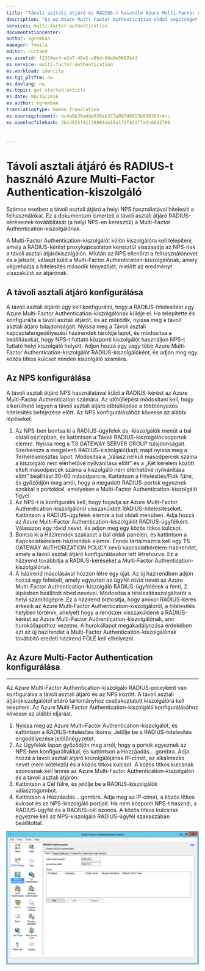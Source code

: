 ```yaml
---
title: "Távoli asztali átjáró és RADIUS-t használó Azure Multi-Factor Authentication-kiszolgáló"
description: "Ez az Azure Multi-Factor Authentication-oldal segítséget nyújt a távoli asztali (RD) átjáró és a RADIUS-t használó Azure Multi-Factor Authentication-kiszolgáló telepítéséhez."
services: multi-factor-authentication
documentationcenter: 
author: kgremban
manager: femila
editor: curtand
ms.assetid: f2354ac4-a3a7-48e5-a86d-84a9e5682b42
ms.service: multi-factor-authentication
ms.workload: identity
ms.tgt_pltfrm: na
ms.devlang: na
ms.topic: get-started-article
ms.date: 08/15/2016
ms.author: kgremban
translationtype: Human Translation
ms.sourcegitcommit: dcda8b30adde930ab373a087d6955b900365c4cc
ms.openlocfilehash: 3b14925f41138904aa10a172f83dffa3c6662700


---
```

# <a name="remote-desktop-gateway-and-azure-multi-factor-authentication-server-using-radius"></a>Távoli asztali átjáró és RADIUS-t használó Azure Multi-Factor Authentication-kiszolgáló
Számos esetben a távoli asztali átjáró a helyi NPS használatával hitelesíti a felhasználókat. Ez a dokumentum ismerteti a távoli asztali átjáró RADIUS-kéréseinek továbbítását (a helyi NPS-en keresztül) a Multi-Factor Authentication-kiszolgálónak.

A Multi-Factor Authentication-kiszolgálót külön kiszolgálóra kell telepíteni, amely a RADIUS-kérést proxykapcsolaton keresztül visszaadja az NPS-nek a távoli asztali átjárókiszolgálón. Miután az NPS ellenőrzi a felhasználónevet és a jelszót, választ küld a Multi-Factor Authentication-kiszolgálónak, amely végrehajtja a hitelesítés második tényezőjét, mielőtt az eredményt visszaküldi az átjárónak.

## <a name="configure-the-rd-gateway"></a>A távoli asztali átjáró konfigurálása
A távoli asztali átjárót úgy kell konfigurálni, hogy a RADIUS-hitelesítést egy Azure Multi-Factor Authentication-kiszolgálónak küldje el. Ha telepítette és konfigurálta a távoli asztali átjárót, és az működik, nyissa meg a távoli asztali átjáró tulajdonságait. Nyissa meg a Távoli asztali kapcsolatengedélyezési házirendek tárolója lapot, és módosítsa a beállításokat, hogy NPS-t futtató központi kiszolgálót használjon NPS-t futtató helyi kiszolgáló helyett. Adjon hozzá egy vagy több Azure Multi-Factor Authentication-kiszolgálót RADIUS-kiszolgálóként, és adjon meg egy közös titkos kulcsot minden kiszolgáló számára.

## <a name="configure-nps"></a>Az NPS konfigurálása
A távoli asztali átjáró NPS használatával küldi a RADIUS-kérést az Azure Multi-Factor Authentication számára. Az időtúllépést módosítani kell, hogy elkerülhető legyen a távoli asztali átjáró időtúllépése a többtényezős hitelesítés befejezése előtt. Az NPS konfigurálásához kövesse az alábbi lépéseket.

1. Az NPS-ben bontsa ki a RADIUS-ügyfelek és -kiszolgálók menüt a bal oldali oszlopban, és kattintson a Távoli RADIUS-kiszolgálócsoportok elemre. Nyissa meg a TS GATEWAY SERVER GROUP tulajdonságait. Szerkessze a megjelenő RADIUS-kiszolgáló(ka)t, majd nyissa meg a Terheléselosztás lapot. Módosítsa a „Válasz nélküli másodpercek száma a kiszolgáló nem elérhetővé nyilvánítása előtt” és a „Két kérelem között eltelt másodpercek száma a kiszolgáló nem elérhetővé nyilvánítása előtt” beállítást 30–60 másodpercre. Kattintson a Hitelesítés/Fiók fülre, és győződjön meg arról, hogy a megadott RADIUS-portok egyeznek azokkal a portokkal, amelyeken a Multi-Factor Authentication-kiszolgáló figyel.
2. Az NPS-t is konfigurálni kell, hogy fogadja az Azure Multi-Factor Authentication-kiszolgálóról visszaküldött RADIUS-hitelesítéseket. Kattintson a RADIUS-ügyfelek elemre a bal oldali menüben. Adja hozzá az Azure Multi-Factor Authentication-kiszolgálót RADIUS-ügyfélként. Válasszon egy rövid nevet, és adjon meg egy közös titkos kulcsot.
3. Bontsa ki a Házirendek szakaszt a bal oldali panelen, és kattintson a Kapcsolatkérelem-házirendek elemre. Ennek tartalmaznia kell egy TS GATEWAY AUTHORIZATION POLICY nevű kapcsolatkérelem-házirendet, amely a távoli asztali átjáró konfigurálásakor lett létrehozva. Ez a házirend továbbítja a RADIUS-kéréseket a Multi-Factor Authentication-kiszolgálónak.
4. A házirend másolásával hozzon létre egy újat. Az új házirendben adjon hozzá egy feltételt, amely egyezteti az ügyfél rövid nevét az Azure Multi-Factor Authentication-kiszolgáló RADIUS-ügyfelének a fenti, 2. lépésben beállított rövid nevével. Módosítsa a hitelesítésszolgáltatót a helyi számítógépre. Ez a házirend biztosítja, hogy amikor RADIUS-kérés érkezik az Azure Multi-Factor Authentication-kiszolgálóról, a hitelesítés helyben történik, ahelyett hogy a rendszer visszaküldené a RADIUS-kérést az Azure Multi-Factor Authentication-kiszolgálónak, ami hurokállapothoz vezetne. A hurokállapot megakadályozása érdekében ezt az új házirendet a Multi-Factor Authentication-kiszolgálónak továbbító eredeti házirend FÖLÉ kell elhelyezni.

## <a name="configure-azure-multi-factor-authentication"></a>Az Azure Multi-Factor Authentication konfigurálása
- - -
Az Azure Multi-Factor Authentication-kiszolgáló RADIUS-proxyként van konfigurálva a távoli asztali átjáró és az NPS között.  A távoli asztali átjárókiszolgálótól eltérő tartományhoz csatlakoztatott kiszolgálóra kell telepíteni. Az Azure Multi-Factor Authentication-kiszolgáló konfigurálásához kövesse az alábbi eljárást.

1. Nyissa meg az Azure Multi-Factor Authentication-kiszolgálót, és kattintson a RADIUS-hitelesítés ikonra. Jelölje be a RADIUS-hitelesítés engedélyezése jelölőnégyzetet.
2. Az Ügyfelek lapon győződjön meg arról, hogy a portok egyeznek az NPS-ben konfiguráltakkal, és kattintson a Hozzáadás... gombra. Adja hozzá a távoli asztali átjáró kiszolgálójának IP-címét, az alkalmazás nevét (nem kötelező) és a közös titkos kulcsot. A közös titkos kulcsnak azonosnak kell lennie az Azure Multi-Factor Authentication-kiszolgálón és a távoli asztali átjárón.
3. Kattintson a Cél fülre, és jelölje be a RADIUS-kiszolgálók választógombot.
4. Kattintson a Hozzáadás... gombra. Adja meg az IP-címet, a közös titkos kulcsot és az NPS-kiszolgáló portjait. Ha nem központi NPS-t használ, a RADIUS-ügyfél és a RADIUS-cél azonos. A közös titkos kulcsnak egyeznie kell az NPS-kiszolgáló RADIUS-ügyfél szakaszában beállítottal.

![Radius-hitelesítés](./media/multi-factor-authentication-get-started-server-rdg/radius.png)




<!--HONumber=Dec16_HO1-->


